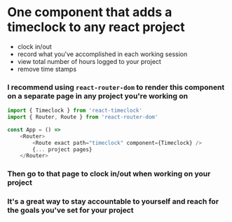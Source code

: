 # One component that adds a timeclock to any react project
- clock in/out
- record what you've accomplished in each working session
- view total number of hours logged to your project
- remove time stamps

### I recommend using `react-router-dom` to render this component on a separate page in any project you're working on

```javascript
import { Timeclock } from 'react-timeclock'
import { Router, Route } from 'react-router-dom'

const App = () => 
    <Router>
        <Route exact path="timeclock" component={Timeclock} />
        {... project pages}
    </Router>
```

### Then go to that page to clock in/out when working on your project

### It's a great way to stay accountable to yourself and reach for the goals you've set for your project
